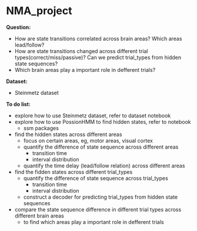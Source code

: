 # NMA_project

**Question:**
- How are state transitions correlated across brain areas? Which areas lead/follow?
- How are state transitions changed across different trial types(correct/miss/passive)? Can we predict trial_types from hidden state sequences?
- Which brain areas play a important role in defferent trials?

**Dataset:**
- Steinmetz dataset

**To do list:**
- explore how to use Steinmetz dataset, refer to dataset notebook
- explore how to use PossionHMM to find hidden states, refer to notebook
    - ssm packages
- find the hidden states across different areas
    - focus on certain areas, eg, motor areas, visual cortex
    - quantify the difference of state sequence across different areas
        - transition time
        - interval distribution
    - quantify the time delay (lead/follow relation) across different areas
- find the fidden states across different trial_types
    - quantify the difference of state sequence across trial_types
        - transition time
        - interval distribution
    - construct a decoder for predicting trial_types from hidden state sequences
- compare the state sequence difference in different trial types across different brain areas
    - to find which areas play a important role in defferent trials
